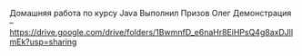 Домашняя работа по курсу Java
Выполнил Призов Олег
Демонстрация – https://drive.google.com/drive/folders/1BwmnfD_e6naHr8EiHPsQ4g8axDJllmEk?usp=sharing
